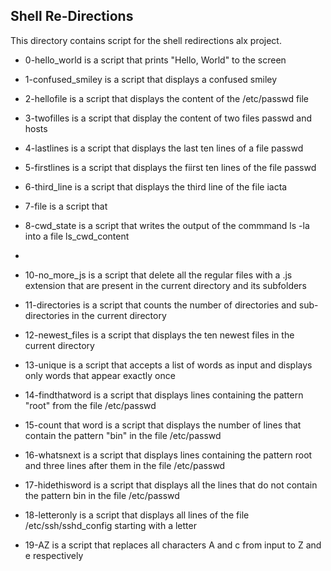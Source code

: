 ## Shell Re-Directions

This directory contains script for the shell redirections alx project.

- 0-hello_world is a script that prints "Hello, World" to the screen

- 1-confused_smiley is a script that displays a confused smiley 

- 2-hellofile is a script that displays the content of the /etc/passwd file

- 3-twofilles is a script that display the content of two files passwd and hosts

- 4-lastlines is a script that displays the last ten lines of a file passwd

- 5-firstlines is a script that displays the fiirst ten lines of the file passwd

- 6-third_line is a script that displays the third line of the file iacta

- 7-file is a script that 

- 8-cwd_state is a script that writes the output of the commmand ls -la into a file ls_cwd_content

-
- 10-no_more_js is a script that delete all the regular files with a .js extension that are present in the current directory and its subfolders

- 11-directories is a script that counts the number of directories and sub-directories in the current directory

- 12-newest_files is a script that displays the ten newest files in the current directory

- 13-unique is a script that accepts a list of words as input and displays only words that appear exactly once

- 14-findthatword is a script that displays lines containing the pattern "root" from the file /etc/passwd

- 15-count that word is a script that displays the number of lines that contain the pattern "bin" in the file /etc/passwd

- 16-whatsnext is a script that displays lines containing the pattern root and three lines after them in the file /etc/passwd

- 17-hidethisword is a script that displays all the lines that do not contain the pattern bin in the file /etc/passwd

- 18-letteronly is a script that displays all lines of the file /etc/ssh/sshd_config starting with a letter

- 19-AZ is a script that replaces all characters A and c from input to Z and e respectively

  
